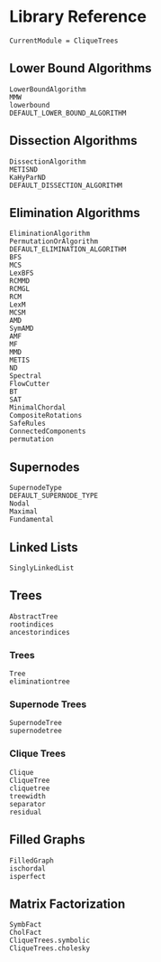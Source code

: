 # Library Reference

```@meta
CurrentModule = CliqueTrees
```

## Lower Bound Algorithms
```@docs
LowerBoundAlgorithm
MMW
lowerbound
DEFAULT_LOWER_BOUND_ALGORITHM
```

## Dissection Algorithms
```@docs
DissectionAlgorithm
METISND
KaHyParND
DEFAULT_DISSECTION_ALGORITHM
```

## Elimination Algorithms

```@docs
EliminationAlgorithm
PermutationOrAlgorithm
DEFAULT_ELIMINATION_ALGORITHM
BFS
MCS
LexBFS
RCMMD
RCMGL
RCM
LexM
MCSM
AMD
SymAMD
AMF
MF
MMD
METIS
ND
Spectral
FlowCutter
BT
SAT
MinimalChordal
CompositeRotations
SafeRules
ConnectedComponents
permutation
```

## Supernodes

```@docs
SupernodeType
DEFAULT_SUPERNODE_TYPE
Nodal
Maximal
Fundamental
```

## Linked Lists
```@docs
SinglyLinkedList
```

## Trees

```@docs
AbstractTree
rootindices
ancestorindices
```

### Trees

```@docs
Tree
eliminationtree
```

### Supernode Trees

```@docs
SupernodeTree
supernodetree
```

### Clique Trees

```@docs
Clique
CliqueTree
cliquetree
treewidth
separator
residual
```

## Filled Graphs

```@docs
FilledGraph
ischordal
isperfect
```

## Matrix Factorization
```@docs
SymbFact
CholFact
CliqueTrees.symbolic
CliqueTrees.cholesky
```
